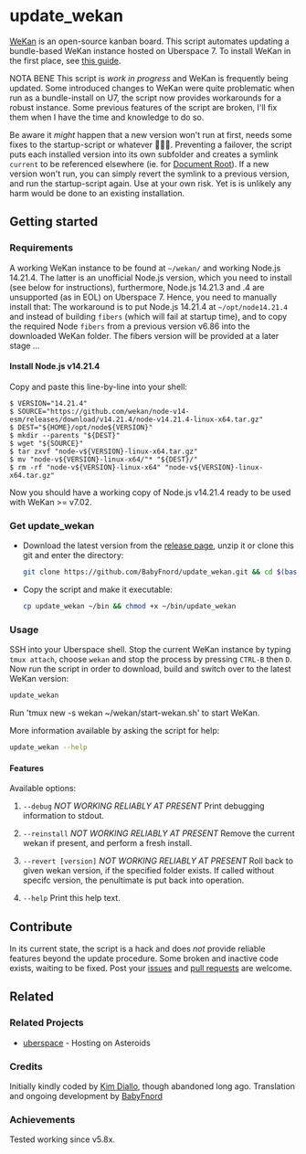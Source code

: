 # update_wekan

[WeKan](https://wekan.github.io) is an open-source kanban board. This script automates updating a bundle-based WeKan instance hosted on Uberspace 7. To install WeKan in the first place, see [this guide](https://lab.uberspace.de/guide_wekan.html).

NOTA BENE
This script is _work in progress_ and WeKan is frequently being updated. Some introduced changes to WeKan were quite problematic when run as a bundle-install on U7, the script now provides workarounds for a robust instance. Some previous features of the script are broken, I'll fix them when I have the time and knowledge to do so. 

Be aware it _might_ happen that a new version won't run at first, needs some fixes to the startup-script or whatever 🤷🏻‍♂️. Preventing a failover, the script puts each installed version into its own subfolder and creates a symlink `current` to be referenced elsewhere (ie. for [Document Root](https://manual.uberspace.de/web-documentroot/)). If a new version won't run, you can simply revert the symlink to a previous version, and run the startup-script again. Use at your own risk. Yet is is unlikely any harm would be done to an existing installation. 

## Getting started

### Requirements

A working WeKan instance to be found at `~/wekan/` and working Node.js 14.21.4. The latter is an unofficial Node.js version, which you need to install (see below for instructions), furthermore, Node.js 14.21.3 and .4 are unsupported (as in EOL) on Uberspace 7. Hence, you need to manually install that: The workaround is to put Node.js 14.21.4 at `~/opt/node14.21.4` and instead of building `fibers` (which will fail at startup time), and to copy the required Node `fibers` from a previous version v6.86 into the downloaded WeKan folder. The fibers version will be provided at a later stage …

#### Install Node.js v14.21.4

Copy and paste this line-by-line into your shell:
```
$ VERSION="14.21.4"
$ SOURCE="https://github.com/wekan/node-v14-esm/releases/download/v14.21.4/node-v14.21.4-linux-x64.tar.gz"
$ DEST="${HOME}/opt/node${VERSION}"
$ mkdir --parents "${DEST}"
$ wget "${SOURCE}"
$ tar zxvf "node-v${VERSION}-linux-x64.tar.gz"
$ mv "node-v${VERSION}-linux-x64/"* "${DEST}/"
$ rm -rf "node-v${VERSION}-linux-x64" "node-v${VERSION}-linux-x64.tar.gz"
```
Now you should have a working copy of Node.js v14.21.4 ready to be used with WeKan >= v7.02.

### Get update_wekan

* Download the latest version from the [release page](https://github.com/BabyFnord/update_wekan/releases), unzip it or clone this git and enter the directory:
  ```bash
  git clone https://github.com/BabyFnord/update_wekan.git && cd $(basename $_ .git)
  ```

* Copy the script and make it executable:
  ```bash
  cp update_wekan ~/bin && chmod +x ~/bin/update_wekan
  ```

### Usage

SSH into your Uberspace shell. Stop the current WeKan instance by typing `tmux attach`, choose `wekan` and stop the process by pressing `CTRL-B` then `D`. Now run the script in order to download, build and switch over to the latest WeKan version:
```bash
update_wekan
```
Run 'tmux new -s wekan ~/wekan/start-wekan.sh' to start WeKan.

More information available by asking the script for help:
```bash
update_wekan --help
```

#### Features

Available options:
1. `--debug` _NOT WORKING RELIABLY AT PRESENT_
Print debugging information to stdout.

1. `--reinstall` _NOT WORKING RELIABLY AT PRESENT_
Remove the current wekan if present, and perform a fresh install.

1. `--revert [version]` _NOT WORKING RELIABLY AT PRESENT_
Roll back to given wekan version, if the specified folder exists.
If called without specifc version, the penultimate is put back into operation.

1. `--help`
Print this help text.


## Contribute

In its current state, the script is a hack and does _not_ provide reliable features beyond the update procedure. Some broken and inactive code exists, waiting to be fixed. Post your [issues](https://github.com/BabyFnord/uberspace-update_wekan/issues) and [pull requests](https://github.com/BabyFnord/uberspace-update_wekan/pulls) are welcome.

## Related

### Related Projects

* [uberspace](https://uberspace.de) - Hosting on Asteroids

### Credits

Initially kindly coded by [Kim Diallo](https://diallo.kim), though abandoned long ago.
Translation and ongoing development by [BabyFnord](https://github.com/BabyFnord)

### Achievements

Tested working since v5.8x. 
